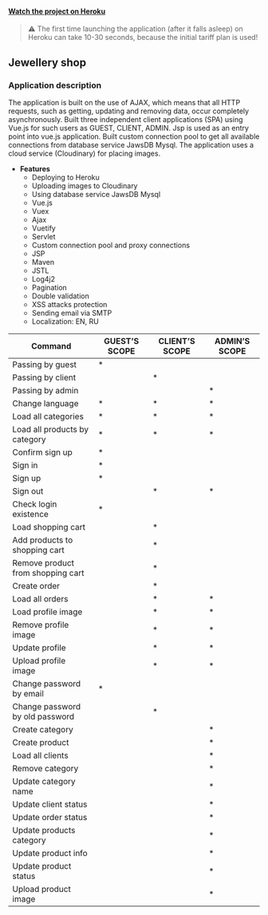 #### [Watch the project on Heroku](https://app-jewellery.herokuapp.com/do?command=passing_by_guest)
> :warning: The first time launching the application (after it falls asleep) on Heroku can take 10-30 seconds, because the initial tariff plan is used!
## Jewellery shop


### Application description
   The application is built on the use of AJAX, which means that all HTTP requests, such as getting, 
   updating and removing data, occur completely asynchronously. Built three independent client
   applications (SPA) using Vue.js for such users as GUEST, CLIENT, ADMIN. Jsp is used as an entry point 
   into vue.js application. Built custom connection pool to get all available connections 
   from database service JawsDB Mysql. The application uses a cloud service (Cloudinary) for placing images.
    
   * **Features**
      - Deploying to Heroku
      - Uploading images to Cloudinary
      - Using database service JawsDB Mysql
      - Vue.js
      - Vuex
      - Ajax
      - Vuetify
      - Servlet
      - Custom connection pool and proxy connections
      - JSP
      - Maven
      - JSTL
      - Log4j2
      - Pagination
      - Double validation
      - XSS attacks protection
      - Sending email via SMTP
      - Localization: EN, RU
      
Command | GUEST’S SCOPE | CLIENT’S SCOPE | ADMIN’S SCOPE
---------| --------------|----------------|---------------
Passing by guest| * |   |
Passing by client|  | * |
Passing by admin|  |  | * |
Change language| * | * | * |
Load all categories| * | * | * |
Load all products by category| * | * | * |
Confirm sign up| * |   |
Sign in| * |   |
Sign up| * |   |
Sign out|   | * | * |
Check login existence| * |   |
Load shopping cart|   | * |
Add products to shopping cart|  | * |
Remove product from shopping cart|  | * |
Create order|  | * |
Load all orders|  | * | * |
Load profile image|   | * | * |
Remove profile image|  | * | * |
Update profile|  | * | * |
Upload profile image|  | * | * |
Change password by email| * |   |
Change password by old password|  | * |
Create category|  |  | * |
Create product|  |  | * |
Load all clients|  |  | * |
Remove category|  |  | * |
Update category name|  |  | * |
Update client status|  |  | * |
Update order status|  |  | * |
Update products category|  |  | * |
Update product info|  |  | * |
Update product status|  |  | * |
Upload product image|  |  | * |


